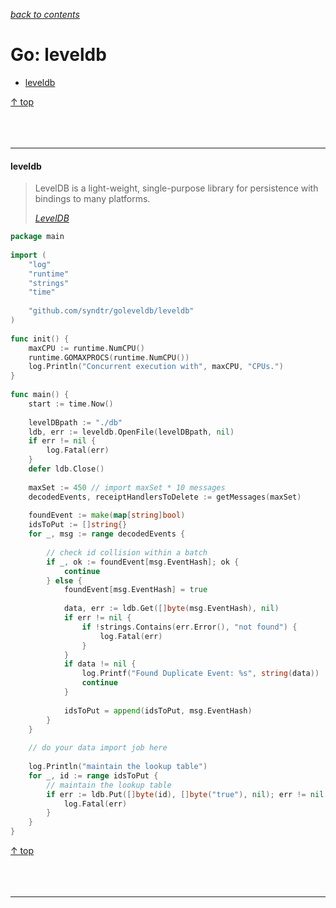 [*back to contents*](https://github.com/gyuho/learn#contents)
<br>

# Go: leveldb

- [leveldb](#leveldb)

[↑ top](#go-leveldb)
<br><br><br><br>
<hr>








#### leveldb

> LevelDB is a light-weight, single-purpose library for persistence with
> bindings to many platforms.
>
> [*LevelDB*](http://leveldb.org/)


```go
package main
 
import (
	"log"
	"runtime"
	"strings"
	"time"
 
	"github.com/syndtr/goleveldb/leveldb"
)
 
func init() {
	maxCPU := runtime.NumCPU()
	runtime.GOMAXPROCS(runtime.NumCPU())
	log.Println("Concurrent execution with", maxCPU, "CPUs.")
}
 
func main() {
	start := time.Now()
 
	levelDBpath := "./db"
	ldb, err := leveldb.OpenFile(levelDBpath, nil)
	if err != nil {
		log.Fatal(err)
	}
	defer ldb.Close()
 
	maxSet := 450 // import maxSet * 10 messages
	decodedEvents, receiptHandlersToDelete := getMessages(maxSet)
 
	foundEvent := make(map[string]bool)
	idsToPut := []string{}
	for _, msg := range decodedEvents {
 
		// check id collision within a batch
		if _, ok := foundEvent[msg.EventHash]; ok {
			continue
		} else {
			foundEvent[msg.EventHash] = true
 
			data, err := ldb.Get([]byte(msg.EventHash), nil)
			if err != nil {
				if !strings.Contains(err.Error(), "not found") {
					log.Fatal(err)
				}
			}
			if data != nil {
				log.Printf("Found Duplicate Event: %s", string(data))
				continue
			}
 
			idsToPut = append(idsToPut, msg.EventHash)
		}
	}
 
	// do your data import job here
 
	log.Println("maintain the lookup table")
	for _, id := range idsToPut {
		// maintain the lookup table
		if err := ldb.Put([]byte(id), []byte("true"), nil); err != nil {
			log.Fatal(err)
		}
	}
}

```

[↑ top](#go-leveldb)
<br><br><br><br>
<hr>